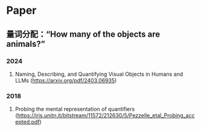 # Paper

## 量词分配：“How many of the objects are animals?”
### 2024 
1. Naming, Describing, and Quantifying Visual Objects in Humans and LLMs (https://arxiv.org/pdf/2403.06935)
### 2018
1. Probing the mental representation of quantifiers (https://iris.unitn.it/bitstream/11572/212630/5/Pezzelle_etal_Probing_accepted.pdf)
